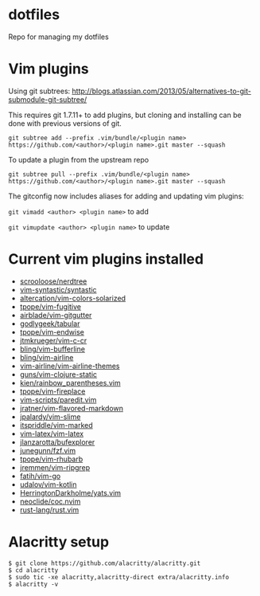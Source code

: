 dotfiles
========

Repo for managing my dotfiles

# Vim plugins
Using git subtrees: http://blogs.atlassian.com/2013/05/alternatives-to-git-submodule-git-subtree/

This requires git 1.7.11+ to add plugins, but cloning and installing can be
done with previous versions of git.

  `git subtree add --prefix .vim/bundle/<plugin name> https://github.com/<author>/<plugin name>.git master --squash`

To update a plugin from the upstream repo

  `git subtree pull --prefix .vim/bundle/<plugin name> https://github.com/<author>/<plugin name>.git master --squash`

The gitconfig now includes aliases for adding and updating vim plugins:

   `git vimadd <author> <plugin name>` to add

   `git vimupdate <author> <plugin name>` to update

# Current vim plugins installed
* [scrooloose/nerdtree](https://github.com/scrooloose/nerdtree)
* [vim-syntastic/syntastic](https://github.com/vim-syntastic/syntastic)
* [altercation/vim-colors-solarized](https://github.com/altercation/vim-colors-solarized)
* [tpope/vim-fugitive](https://github.com/tpope/vim-fugitive)
* [airblade/vim-gitgutter](https://github.com/airblade/vim-gitgutter)
* [godlygeek/tabular](https://github.com/godlygeek/tabular)
* [tpope/vim-endwise](https://github.com/tpope/vim-endwise)
* [jtmkrueger/vim-c-cr](https://github.com/jtmkrueger/vim-c-cr)
* [bling/vim-bufferline](https://github.com/bling/vim-bufferline)
* [bling/vim-airline](https://github.com/bling/vim-airline)
* [vim-airline/vim-airline-themes](https://github.com/vim-airline/vim-airline-themes)
* [guns/vim-clojure-static](https://github.com/guns/vim-clojure-static)
* [kien/rainbow_parentheses.vim](https://github.com/kien/rainbow_parentheses.vim)
* [tpope/vim-fireplace](https://github.com/tpope/vim-fireplace)
* [vim-scripts/paredit.vim](https://github.com/vim-scripts/paredit.vim)
* [jratner/vim-flavored-markdown](https://github.com/jtratner/vim-flavored-markdown)
* [jpalardy/vim-slime](https://github.com/jpalardy/vim-slime)
* [itspriddle/vim-marked](https://github.com/itspriddle/vim-marked)
* [vim-latex/vim-latex](https://github.com/vim-latex/vim-latex)
* [jlanzarotta/bufexplorer](https://github.com/jlanzarotta/bufexplorer)
* [junegunn/fzf.vim](https://github.com/junegunn/fzf.vim)
* [tpope/vim-rhubarb](https://github.com/tpope/vim-rhubarb)
* [jremmen/vim-ripgrep](https://github.com/jremmen/vim-ripgrep)
* [fatih/vim-go](https://github.com/fatih/vim-go)
* [udalov/vim-kotlin](https://github.com/udalov/vim-kotlin)
* [HerringtonDarkholme/yats.vim](https://github.com/HerringtonDarkholme/yats.vim)
* [neoclide/coc.nvim](https://github.com/neoclide/coc.nvim)
* [rust-lang/rust.vim](https://github.com/rust-lang/rust.vim)

# Alacritty setup

```
$ git clone https://github.com/alacritty/alacritty.git
$ cd alacritty
$ sudo tic -xe alacritty,alacritty-direct extra/alacritty.info
$ alacritty -v
```
